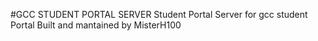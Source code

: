 #GCC STUDENT PORTAL SERVER
Student Portal Server for gcc student Portal
Built and mantained by MisterH100

